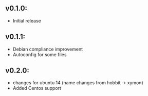 ## v0.1.0:

* Initial release

## v0.1.1:
* Debian compliance improvement
* Autoconfig for some files

## v0.2.0:
* changes for ubuntu 14 (name changes from hobbit -> xymon)
* Added Centos support
